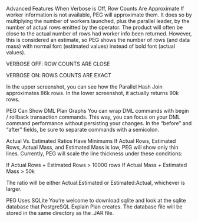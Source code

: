 Advanced Features
When Verbose is Off, Row Counts Are Approximate 
If worker information is not available, PEG will approximate them. It does so by multiplying the number of workers launched, plus the parallel leader, by the number of actual rows emitted by the operator. The product will often be close to the actual number of rows had worker info been returned. However, this is considered an estimate, so PEG shows the number of rows (and data mass) with normal font (estimated values) instead of bold font (actual values).

VERBOSE OFF: ROW COUNTS ARE CLOSE



VERBOSE ON: ROWS COUNTS ARE EXACT



In the upper screenshot, you can see how the Parallel Hash Join approximates 86k rows. In the lower screenshot, it actually returns 90k rows.

PEG Can Show DML Plan Graphs 
You can wrap DML commands with begin / rollback transaction commands. This way, you can focus on your DML command performance without persisting your changes. In the “before” and “after” fields, be sure to separate commands with a semicolon.






Actual Vs. Estimated Ratios Have Minimums 
If Actual Rows, Estimated Rows, Actual Mass, and Estimated Mass is low, PEG will show only thin lines. Currently, PEG will scale the line thickness under these conditions:

If Actual Rows + Estimated Rows > 10000 rows
If Actual Mass + Estimated Mass > 50k

The ratio will be either Actual:Estimated or Estimated:Actual, whichever is larger.

PEG Uses SQLite 
You’re welcome to download sqlite and look at the sqlite database that PostgreSQL Explain Plan creates. The database file will be stored in the same directory as the .JAR file.
